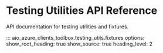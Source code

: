 # Testing Utilities API Reference

API documentation for testing utilities and fixtures.

::: aio_azure_clients_toolbox.testing_utils.fixtures
    options:
      show_root_heading: true
      show_source: true
      heading_level: 2